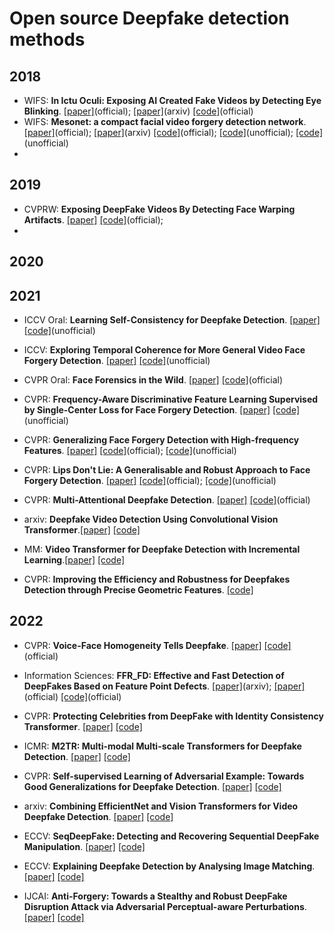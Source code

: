 # Open source Deepfake detection methods
## 2018
 - WIFS: **In Ictu Oculi: Exposing AI Created Fake Videos by Detecting Eye Blinking**. [[paper]](https://ieeexplore.ieee.org/abstract/document/8630787)(official); [[paper]](https://www.albany.edu/faculty/mchang2/files/2018_12_WIFS_EyeBlink_FakeVideos.pdf)(arxiv)  [[code]](https://github.com/yuezunli/WIFS2018_In_Ictu_Oculi)(official) 
 - WIFS: **Mesonet: a compact facial video forgery detection network**. [[paper]](https://ieeexplore.ieee.org/abstract/document/8630761)(official); [[paper]](https://arxiv.org/pdf/1809.00888&hl=es&sa=X&scisig=AAGBfm3FjacexOtT3zbYNcdcxC4-TmJhmg&nossl=1&oi=scholarr)(arxiv)  [[code]](https://github.com/DariusAf/MesoNet)(official); [[code]](https://github.com/Raj-08/Deepfake-Detection-Mesonet)(unofficial); [[code]](https://github.com/HongguLiu/MesoNet-Pytorch)(unofficial)    
 - 
## 2019
- CVPRW: **Exposing DeepFake Videos By Detecting Face Warping Artifacts**. [[paper]](https://openaccess.thecvf.com/content_CVPRW_2019/papers/Media%20Forensics/Li_Exposing_DeepFake_Videos_By_Detecting_Face_Warping_Artifacts_CVPRW_2019_paper.pdf)  [[code]](https://github.com/yuezunli/CVPRW2019_Face_Artifacts)(official);
- 
## 2020
## 2021

 - ICCV Oral: **Learning Self-Consistency for Deepfake Detection**. [[paper]](https://openaccess.thecvf.com/content/ICCV2021/html/Zhao_Learning_Self-Consistency_for_Deepfake_Detection_ICCV_2021_paper.html)  [[code]](https://github.com/jtchen0528/PCL-I2G)(unofficial)  
 - ICCV: **Exploring Temporal Coherence for More General Video Face Forgery Detection**. [[paper]](https://openaccess.thecvf.com/content/ICCV2021/html/Zheng_Exploring_Temporal_Coherence_for_More_General_Video_Face_Forgery_Detection_ICCV_2021_paper.html)  [[code]](https://github.com/yinglinzheng/FTCN)(unofficial)  


 - CVPR Oral: **Face Forensics in the Wild**. [[paper]](https://openaccess.thecvf.com/content/CVPR2021/html/Zhou_Face_Forensics_in_the_Wild_CVPR_2021_paper.html)  [[code]](https://github.com/tfzhou/FFIW)(official)  
 - CVPR: **Frequency-Aware Discriminative Feature Learning Supervised by Single-Center Loss for Face Forgery Detection**. [[paper]](https://openaccess.thecvf.com/content/CVPR2021/html/Li_Frequency-Aware_Discriminative_Feature_Learning_Supervised_by_Single-Center_Loss_for_Face_CVPR_2021_paper.html)  [[code]](https://github.com/Amadeus-AI/pytorch-single-center-loss)(unofficial)  
 - CVPR: **Generalizing Face Forgery Detection with High-frequency Features**. [[paper]](https://openaccess.thecvf.com/content/CVPR2021/html/Luo_Generalizing_Face_Forgery_Detection_With_High-Frequency_Features_CVPR_2021_paper.html)  [[code]](https://github.com/crywang/face-forgery-detection)(official); [[code]](https://github.com/FanDady/Face-Forgery-Detection)(unofficial)  
 - CVPR: **Lips Don't Lie: A Generalisable and Robust Approach to Face Forgery Detection**. [[paper]](https://openaccess.thecvf.com/content/CVPR2021/html/Haliassos_Lips_Dont_Lie_A_Generalisable_and_Robust_Approach_To_Face_CVPR_2021_paper.html)  [[code]](https://github.com/ahaliassos/LipForensics)(official); [[code]](https://github.com/alsgkals2/Lip-Extract)(unofficial)  
 - CVPR: **Multi-Attentional Deepfake Detection**. [[paper]](https://openaccess.thecvf.com/content/CVPR2021/html/Zhao_Multi-Attentional_Deepfake_Detection_CVPR_2021_paper.html)  [[code]](https://github.com/yoctta/multiple-attention)(official) 

 - arxiv: **Deepfake Video Detection Using Convolutional Vision Transformer**.[[paper]](https://arxiv.org/abs/2102.11126) [[code]](https://github.com/erprogs/CViT)
 - MM: **Video Transformer for Deepfake Detection with Incremental Learning**.[[paper]](https://arxiv.org/abs/2108.05307) [[code]](https://github.com/sohailahmedkhan/Video_Transformer_Deepfake_Detector)
 - CVPR:  **Improving the Efficiency and Robustness for Deepfakes Detection through Precise Geometric Features**. [[code]](https://github.com/frederickszk/LRnet)


## 2022
 - CVPR: **Voice-Face Homogeneity Tells Deepfake**. [[paper]](https://arxiv.org/abs/2203.02195)  [[code]](https://github.com/xaCheng1996/VFD)(official)  
 - Information Sciences: **FFR_FD: Effective and Fast Detection of DeepFakes Based on Feature Point Defects**. [[paper]](https://arxiv.org/abs/2107.02016)(arxiv);  [[paper]](https://www.sciencedirect.com/science/article/abs/pii/S0020025522002250)(official)  [[code]](https://github.com/wolo-wolo/FFR_FD-Effective-and-Fast-Detection-of-DeepFakes-Based-on-Feature-Point-Defects)(official)   
 
 - CVPR: **Protecting Celebrities from DeepFake with Identity Consistency Transformer**. [[paper]](https://arxiv.org/abs/2203.01318v3) [[code]](https://github.com/LightDXY/ICT_DeepFake)
 - ICMR: **M2TR: Multi-modal Multi-scale Transformers for Deepfake Detection**. [[paper]](https://arxiv.org/abs/2104.09770) [[code]](https://github.com/wangjk666/M2TR-Multi-modal-Multi-scale-Transformers-for-Deepfake-Detection)
 - CVPR: **Self-supervised Learning of Adversarial Example: Towards Good Generalizations for Deepfake Detection**. [[paper]](https://arxiv.org/pdf/2203.12208.pdf) [[code]](https://github.com/liangchen527/SLADD)
 - arxiv: **Combining EfficientNet and Vision Transformers for Video Deepfake Detection**. [[paper]](https://link.springer.com/chapter/10.1007/978-3-031-06433-3_19) [[code]](https://github.com/davide-coccomini/Combining-EfficientNet-and-Vision-Transformers-for-Video-Deepfake-Detection)
 - ECCV: **SeqDeepFake: Detecting and Recovering Sequential DeepFake Manipulation**. [[paper]](https://arxiv.org/pdf/2207.02204.pdf) [[code]](https://github.com/rshaojimmy/SeqDeepFake)
 - ECCV: **Explaining Deepfake Detection by Analysing Image Matching**. [[paper]](https://arxiv.org/abs/2207.09679) [[code]](https://github.com/megvii-research/FST-Matching)
 - IJCAI: **Anti-Forgery: Towards a Stealthy and Robust DeepFake Disruption Attack via Adversarial Perceptual-aware Perturbations**. [[paper]](https://arxiv.org/abs/2206.00477) [[code]](https://github.com/AbstractTeen/AntiForgery)
